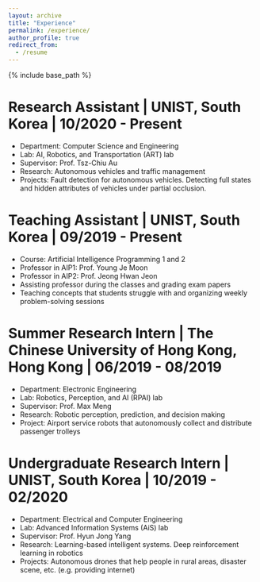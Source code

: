 ```yaml
---
layout: archive
title: "Experience"
permalink: /experience/
author_profile: true
redirect_from:
  - /resume
---
```

{% include base_path %}

Research Assistant | UNIST, South Korea | 10/2020 - Present
======
*	Department: Computer Science and Engineering
*	Lab: AI, Robotics, and Transportation (ART) lab
*	Supervisor: Prof. Tsz-Chiu Au
*	Research: Autonomous vehicles and traffic management
*	Projects: Fault detection for autonomous vehicles. Detecting full states and hidden attributes of vehicles under partial occlusion.


Teaching Assistant | UNIST, South Korea | 09/2019 - Present
======
*	Course: Artificial Intelligence Programming 1 and 2
*	Professor in AIP1: Prof. Young Je Moon
*	Professor in AIP2: Prof. Jeong Hwan Jeon
*	Assisting professor during the classes and grading exam papers
*	Teaching concepts that students struggle with and organizing weekly problem-solving sessions


Summer Research Intern | The Chinese University of Hong Kong, Hong Kong | 06/2019 - 08/2019
======
*	Department: Electronic Engineering
*	Lab: Robotics, Perception, and AI (RPAI) lab
*	Supervisor: Prof. Max Meng
*	Research: Robotic perception, prediction, and decision making
*	Project: Airport service robots that autonomously collect and distribute passenger trolleys


Undergraduate Research Intern | UNIST, South Korea | 10/2019 - 02/2020
======
*	Department: Electrical and Computer Engineering
*	Lab: Advanced Information Systems (AiS) lab
*	Supervisor: Prof. Hyun Jong Yang
*	Research: Learning-based intelligent systems. Deep reinforcement learning in robotics
*	Projects: Autonomous drones that help people in rural areas, disaster scene, etc. (e.g. providing internet)
